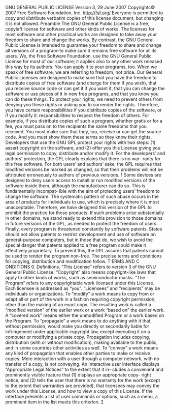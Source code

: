 GNU GENERAL PUBLIC LICENSE
Version 3, 29 June 2007
Copyrightc© 2007 Free Software Foundation, Inc. http://fsf.org/
Everyone is permitted to copy and distribute verbatim copies of this
license document, but changing it is not allowed.
Preamble
The GNU General Public License is a free, copyleft license for software and other kinds
of works.
The licenses for most software and other practical works are designed to take away your
freedom to share and change the works.  By contrast, the GNU General Public License is
intended to guarantee your freedom to share and change all versions of a program–to make
sure it remains free software for all its users.  We, the Free Software Foundation, use the
GNU General Public License for most of our software;  it applies also to any other work
released this way by its authors. You can apply it to your programs, too.
When we speak of free software, we are referring to freedom, not price.  Our General
Public Licenses are designed to make sure that you have the freedom to distribute copies of
free software (and charge for them if you wish), that you receive source code or can get it if
you want it, that you can change the software or use pieces of it in new free programs, and
that you know you can do these things.
To protect your rights, we need to prevent others from denying you these rights or asking
you to surrender the rights.   Therefore,  you have certain responsibilities if you distribute
copies of the software, or if you modify it: responsibilities to respect the freedom of others.
For example, if you distribute copies of such a program, whether gratis or for a fee, you
must pass on to the recipients the same freedoms that you received. You must make sure that
they, too, receive or can get the source code.  And you must show them these terms so they
know their rights.
Developers that use the GNU GPL protect your rights with two steps: (1) assert copyright
on the software, and (2) offer you this License giving you legal permission to copy, distribute
and/or modify it.
For the developers’ and authors’ protection, the GPL clearly explains that there is no war-
ranty for this free software. For both users’ and authors’ sake, the GPL requires that modified
versions be marked as changed, so that their problems will not be attributed erroneously to
authors of previous versions.
1
Some devices are designed to deny users access to install or run modified versions of the
software inside them, although the manufacturer can do so. This is fundamentally incompat-
ible with the aim of protecting users’ freedom to change the software. The systematic pattern
of such abuse occurs in the area of products for individuals to use, which is precisely where
it is most unacceptable. Therefore, we have designed this version of the GPL to prohibit the
practice for those products.  If such problems arise substantially in other domains, we stand
ready to extend this provision to those domains in future versions of the GPL, as needed to
protect the freedom of users.
Finally, every program is threatened constantly by software patents.  States should not
allow patents to restrict development and use of software on general-purpose computers, but
in those that do, we wish to avoid the special danger that patents applied to a free program
could make it effectively proprietary. To prevent this, the GPL assures that patents cannot be
used to render the program non-free.
The precise terms and conditions for copying, distribution and modification follow.
T
ERMS AND
C
ONDITIONS
0.  Definitions.
“This License” refers to version 3 of the GNU General Public License.
“Copyright” also means copyright-like laws that apply to other kinds of works, such as
semiconductor masks.
“The Program” refers to any copyrightable work licensed under this License. Each licensee
is addressed as “you”. “Licensees” and “recipients” may be individuals or organizations.
To  “modify”  a  work  means  to  copy  from  or  adapt  all  or  part  of  the  work  in  a  fashion
requiring copyright permission,  other than the making of an exact copy.   The resulting
work is called a “modified version” of the earlier work or a work “based on” the earlier
work.
A “covered work” means either the unmodified Program or a work based on the Program.
To “propagate” a work means to do anything with it that, without permission, would make
you directly or secondarily liable for infringement under applicable copyright law, except
executing it on a computer or modifying a private copy.  Propagation includes copying,
distribution (with or without modification), making available to the public, and in some
countries other activities as well.
To “convey” a work means any kind of propagation that enables other parties to make or
receive copies. Mere interaction with a user through a computer network, with no transfer
of a copy, is not conveying.
An interactive user interface displays “Appropriate Legal Notices” to the extent that it in-
cludes a convenient and prominently visible feature that (1) displays an appropriate copy-
right notice, and (2) tells the user that there is no warranty for the work (except to the extent
that warranties are provided), that licensees may convey the work under this License, and
how to view a copy of this License.  If the interface presents a list of user commands or
options, such as a menu, a prominent item in the list meets this criterion.
2

